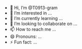 - 👋 Hi, I’m @T0913-gram
- 👀 I’m interested in ...
- 🌱 I’m currently learning ...
- 💞️ I’m looking to collaborate on ...
- 📫 How to reach me ...
- 😄 Pronouns: ...
- ⚡ Fun fact: ...

<!---
T0913-gram/T0913-gram is a ✨ special ✨ repository because its `README.md` (this file) appears on your GitHub profile.
You can click the Preview link to take a look at your changes.
--->
